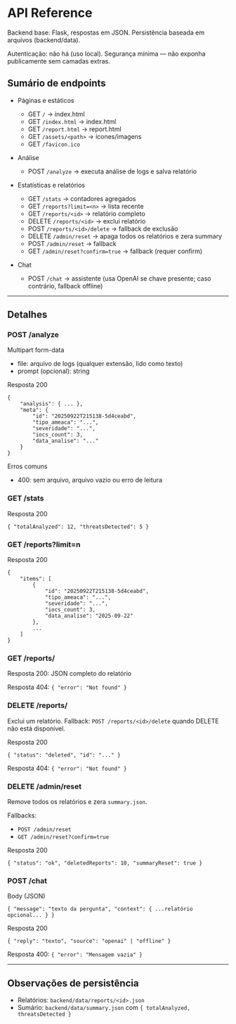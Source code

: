 # API Reference

Backend base: Flask, respostas em JSON. Persistência baseada em arquivos (backend/data).

Autenticação: não há (uso local). Segurança mínima — não exponha publicamente sem camadas extras.

## Sumário de endpoints

- Páginas e estáticos
	- GET `/` → index.html
	- GET `/index.html` → index.html
	- GET `/report.html` → report.html
	- GET `/assets/<path>` → ícones/imagens
	- GET `/favicon.ico`

- Análise
	- POST `/analyze` → executa análise de logs e salva relatório

- Estatísticas e relatórios
	- GET `/stats` → contadores agregados
	- GET `/reports?limit=<n>` → lista recente
	- GET `/reports/<id>` → relatório completo
	- DELETE `/reports/<id>` → exclui relatório
	- POST `/reports/<id>/delete` → fallback de exclusão
	- DELETE `/admin/reset` → apaga todos os relatórios e zera summary
	- POST `/admin/reset` → fallback
	- GET `/admin/reset?confirm=true` → fallback (requer confirm)

- Chat
	- POST `/chat` → assistente (usa OpenAI se chave presente; caso contrário, fallback offline)

---

## Detalhes

### POST /analyze

Multipart form-data
- file: arquivo de logs (qualquer extensão, lido como texto)
- prompt (opcional): string

Resposta 200
```
{
	"analysis": { ... },
	"meta": {
		"id": "20250922T215138-5d4ceabd",
		"tipo_ameaca": "...",
		"severidade": "...",
		"iocs_count": 3,
		"data_analise": "..."
	}
}
```

Erros comuns
- 400: sem arquivo, arquivo vazio ou erro de leitura

### GET /stats

Resposta 200
```
{ "totalAnalyzed": 12, "threatsDetected": 5 }
```

### GET /reports?limit=n

Resposta 200
```
{
	"items": [
		{
			"id": "20250922T215138-5d4ceabd",
			"tipo_ameaca": "...",
			"severidade": "...",
			"iocs_count": 3,
			"data_analise": "2025-09-22"
		},
		...
	]
}
```

### GET /reports/<id>

Resposta 200: JSON completo do relatório

Resposta 404: `{ "error": "Not found" }`

### DELETE /reports/<id>

Exclui um relatório. Fallback: `POST /reports/<id>/delete` quando DELETE não está disponível.

Resposta 200
```
{ "status": "deleted", "id": "..." }
```

Resposta 404: `{ "error": "Not found" }`

### DELETE /admin/reset

Remove todos os relatórios e zera `summary.json`.

Fallbacks:
- `POST /admin/reset`
- `GET /admin/reset?confirm=true`

Resposta 200
```
{ "status": "ok", "deletedReports": 10, "summaryReset": true }
```

### POST /chat

Body (JSON)
```
{ "message": "texto da pergunta", "context": { ...relatório opcional... } }
```

Resposta 200
```
{ "reply": "texto", "source": "openai" | "offline" }
```

Resposta 400: `{ "error": "Mensagem vazia" }`

---

## Observações de persistência

- Relatórios: `backend/data/reports/<id>.json`
- Sumário: `backend/data/summary.json` com `{ totalAnalyzed, threatsDetected }`
